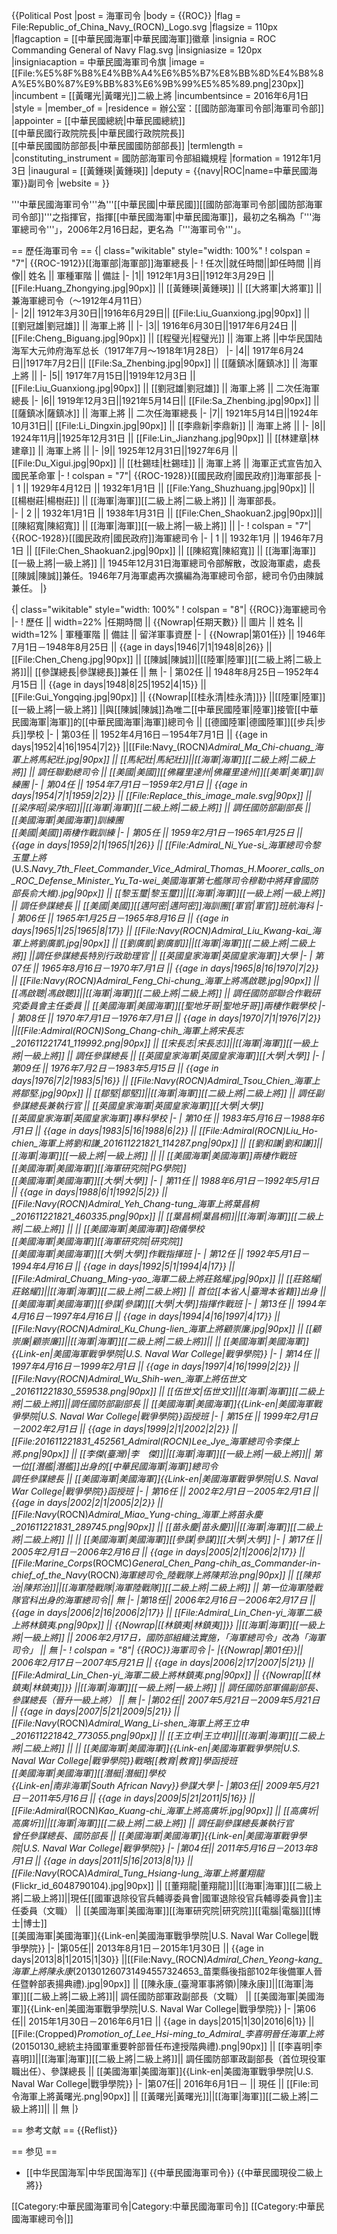 {{Political Post
|post            = 海軍司令
|body            = {{ROC}}
|flag            = File:Republic_of_China_Navy_(ROCN)_Logo.svg
|flagsize        = 110px
|flagcaption     = [[中華民國海軍|中華民國海軍]]徽章
|insignia        = ROC Commanding General of Navy Flag.svg
|insigniasize    = 120px
|insigniacaption = 中華民國海軍司令旗
|image           = [[File:%E5%8F%B8%E4%BB%A4%E6%B5%B7%E8%BB%8D%E4%B8%8A%E5%B0%87%E9%BB%83%E6%9B%99%E5%85%89.png|230px]]
|incumbent       = [[黃曙光|黃曙光]]二級上將
|incumbentsince  = 2016年6月1日
|style           = 
|member_of       = 
|residence       = 辦公室：[[國防部海軍司令部|海軍司令部]]
|appointer       = [[中華民國總統|中華民國總統]]<br>[[中華民國行政院院長|中華民國行政院院長]]<br>[[中華民國國防部部長|中華民國國防部部長]]
|termlength      = 
|constituting_instrument = 國防部海軍司令部組織規程
|formation       = 1912年1月3日
|inaugural       = [[黃鍾瑛|黃鍾瑛]]
|deputy          = {{navy|ROC|name=中華民國海軍}}副司令
|website         = 
}}

'''中華民國海軍司令'''為'''[[中華民國|中華民國]][[國防部海軍司令部|國防部海軍司令部]]'''之指揮官，指揮[[中華民國海軍|中華民國海軍]]，最初之名稱為「'''海軍總司令'''」，2006年2月16日起，更名為「'''海軍司令'''」。

== 歷任海軍司令 ==
<onlyinclude>{| class="wikitable"  style="width: 100%"
! colspan = "7"| {{ROC-1912}}[[海軍部|海軍部]]海軍總長
|- 
! 任次||就任時間||卸任時間 ||肖像|| 姓名 || 軍種軍階 || 備註
|-
|1|| 1912年1月3日||1912年3月29日 || [[File:Huang_Zhongying.jpg|90px]] || [[黃鍾瑛|黃鍾瑛]] || [[大將軍|大將軍]] || 兼海軍總司令（～1912年4月11日）     
|-
|2|| 1912年3月30日||1916年6月29日|| [[File:Liu_Guanxiong.jpg|90px]] || [[劉冠雄|劉冠雄]] || 海軍上將 ||
|-
|3|| 1916年6月30日||1917年6月24日 || [[File:Cheng_Biguang.jpg|90px]] || [[程璧光|程璧光]] || 海軍上將 ||中华民国陆海军大元帅府海军总长（1917年7月～1918年1月28日）
|-
|4|| 1917年6月24日||1917年7月2日|| [[File:Sa_Zhenbing.jpg|90px]] || [[薩鎮冰|薩鎮冰]] || 海軍上將 || 
|-
|5|| 1917年7月15日||1919年12月3日 || [[File:Liu_Guanxiong.jpg|90px]] || [[劉冠雄|劉冠雄]] || 海軍上將 || 二次任海軍總長
|-
|6|| 1919年12月3日||1921年5月14日|| [[File:Sa_Zhenbing.jpg|90px]] || [[薩鎮冰|薩鎮冰]] || 海軍上將 || 二次任海軍總長
|-
|7|| 1921年5月14日||1924年10月31日|| [[File:Li_Dingxin.jpg|90px]] || [[李鼎新|李鼎新]] || 海軍上將 ||
|-
|8|| 1924年11月||1925年12月31日 || [[File:Lin_Jianzhang.jpg|90px]] || [[林建章|林建章]] || 海軍上將 ||
|-
|9|| 1925年12月31日||1927年6月 || [[File:Du_Xigui.jpg|90px]] || [[杜錫珪|杜錫珪]] || 海軍上將 || 海軍正式宣告加入國民革命軍
|- 
! colspan = "7"| {{ROC-1928}}[[國民政府|國民政府]]海軍部長
|-
| 1 || 1929年4月12日 || 1932年1月1日 || [[File:Yang_Shuzhuang.jpg|90px]] || [[楊樹莊|楊樹莊]] || [[海軍|海軍]][[二級上將|二級上將]] || 海軍部長。     
|-
| 2 || 1932年1月1日 || 1938年1月31日 || [[File:Chen_Shaokuan2.jpg|90px]]|| [[陳紹寬|陳紹寬]] || [[海軍|海軍]][[一級上將|一級上將]] ||
|- 
! colspan = "7"| {{ROC-1928}}[[國民政府|國民政府]]海軍總司令
|-
| 1 || 1932年1月 || 1946年7月1日 || [[File:Chen_Shaokuan2.jpg|90px]] || [[陳紹寬|陳紹寬]] || [[海軍|海軍]][[一級上將|一級上將]] || 1945年12月31日海軍總司令部解散，改設海軍處，處長[[陳誠|陳誠]]兼任。1946年7月海軍處再次擴編為海軍總司令部，總司令仍由陳誠兼任。
|}



{| class="wikitable"  style="width: 100%" 
! colspan = "8"| {{ROC}}海軍總司令
|- 
! 歷任 || width=22% |任期時間 || {{Nowrap|任期天數}} || 圖片 || 姓名 || width=12% | 軍種軍階 || 備註 || 留洋軍事資歷
|-
| {{Nowrap|第01任}} || 1946年7月1日－1948年8月25日 || {{age in days|1946|7|1|1948|8|26}} || [[File:Chen_Cheng.jpg|90px]] || [[陳誠|陳誠]]||[[陸軍|陸軍]][[二級上將|二級上將]]|| [[參謀總長|參謀總長]]兼任 || 無
|- 
| 第02任 || 1948年8月25日－1952年4月15日 || {{age in days|1948|8|25|1952|4|15}} || [[File:Gui_Yongqing.jpg|90px]]  || {{Nowrap|[[桂永清|桂永清]]}} ||[[陸軍|陸軍]][[一級上將|一級上將]] ||與[[陳誠|陳誠]]為唯二[[中華民國陸軍|陸軍]]接管[[中華民國海軍|海軍]]的[[中華民國海軍|海軍]]總司令 || [[德國陸軍|德國陸軍]][[步兵|步兵]]學校
|-
| 第03任 || 1952年4月16日－1954年7月1日 || {{age in days|1952|4|16|1954|7|2}} ||[[File:Navy_(ROCN)_Admiral_Ma_Chi-chuang_海軍上將馬紀壯.jpg|90px]]  || [[馬紀壯|馬紀壯]]||[[海軍|海軍]][[二級上將|二級上將]] || 調任聯勤總司令 || [[美國|美國]][[佛羅里達州|佛羅里達州]][[美軍|美軍]]訓練團
|- 
| 第04任 || 1954年7月1日－1959年2月1日 || {{age in days|1954|7|1|1959|2|2}} || [[File:Replace_this_image_male.svg|90px]] || [[梁序昭|梁序昭]]||[[海軍|海軍]][[二級上將|二級上將]] || 調任國防部副部長 || [[美國海軍|美國海軍]]訓練團<br>[[美國|美國]]兩棲作戰訓練
|-
| 第05任 || 1959年2月1日－1965年1月25日 || {{age in days|1959|2|1|1965|1|26}} || [[File:Admiral_Ni_Yue-si_海軍總司令黎玉璽上將_(U.S._Navy_7th_Fleet_Commander_Vice_Admiral_Thomas_H._Moorer_calls_on_ROC_Defense_Minister_Yu_Ta-wei_美國海軍第七艦隊司令穆勒中將拜會國防部長俞大維).jpg|90px]] || [[黎玉璽|黎玉璽]]||[[海軍|海軍]][[一級上將|一級上將]] || 調任參謀總長 || [[美國|美國]][[邁阿密|邁阿密]]海訓團[[軍官|軍官]]班航海科
|- 
| 第06任 || 1965年1月25日－1965年8月16日 || {{age in days|1965|1|25|1965|8|17}} || [[File:Navy_(ROCN)_Admiral_Liu_Kwang-kai_海軍上將劉廣凱.jpg|90px]] || [[劉廣凱|劉廣凱]]||[[海軍|海軍]][[二級上將|二級上將]] ||調任參謀總長特別行政助理官 || [[英國皇家海軍|英國皇家海軍]]大學
|-
| 第07任 || 1965年8月16日－1970年7月1日 || {{age in days|1965|8|16|1970|7|2}} || [[File:Navy_(ROCN)_Admiral_Feng_Chi-chung_海軍上將馮啟聰.jpg|90px]] || [[馮啟聰|馮啟聰]]||[[海軍|海軍]][[二級上將|二級上將]] || 調任國防部聯合作戰研究委員會主任委員 || [[美國海軍|美國海軍]][[聖地牙哥|聖地牙哥]]兩棲作戰學校
|- 
| 第08任 || 1970年7月1日－1976年7月1日 || {{age in days|1970|7|1|1976|7|2}} ||[[File:Admiral_(ROCN)_Song_Chang-chih_海軍上將宋長志_201611221741_119992.png|90px]]  || [[宋長志|宋長志]]||[[海軍|海軍]][[一級上將|一級上將]] ||  調任參謀總長 || [[英國皇家海軍|英國皇家海軍]][[大學|大學]]
|-
| 第09任 || 1976年7月2日－1983年5月15日 || {{age in days|1976|7|2|1983|5|16}} || [[File:Navy_(ROCN)_Admiral_Tsou_Chien_海軍上將鄒堅.jpg|90px]] || [[鄒堅|鄒堅]]||[[海軍|海軍]][[二級上將|二級上將]] || 調任副參謀總長兼執行官 || [[英國皇家海軍|英國皇家海軍]][[大學|大學]]<br>[[英國皇家海軍|英國皇家海軍]]專科學校
|- 
| 第10任 || 1983年5月16日－1988年6月1日 || {{age in days|1983|5|16|1988|6|2}} || [[File:Admiral_(ROCN)_Liu_Ho-chien_海軍上將劉和謙_201611221821_114287.png|90px]] || [[劉和謙|劉和謙]]||[[海軍|海軍]][[一級上將|一級上將]] || || [[美國海軍|美國海軍]]兩棲作戰班<br>[[美國海軍|美國海軍]][[海軍研究院|PG學院]]<br>[[美國海軍|美國海軍]][[大學|大學]]
|-
| 第11任 || 1988年6月1日－1992年5月1日 || {{age in days|1988|6|1|1992|5|2}}  || [[File:Navy_(ROCN)_Admiral_Yeh_Chang-tung_海軍上將葉昌桐_201611221821_460335.png|90px]] || [[葉昌桐|葉昌桐]]||[[海軍|海軍]][[二級上將|二級上將]] ||  || [[美國海軍|美國海軍]]砲儀學校<br>[[美國海軍|美國海軍]][[海軍研究院|研究院]]<br>[[美國海軍|美國海軍]][[大學|大學]]作戰指揮班
|- 
| 第12任 || 1992年5月1日－1994年4月16日 || {{age in days|1992|5|1|1994|4|17}} || [[File:Admiral_Chuang_Ming-yao_海軍二級上將莊銘耀.jpg|90px]] || [[莊銘耀|莊銘耀]]||[[海軍|海軍]][[二級上將|二級上將]] ||  首位[[本省人|臺灣本省籍]]出身 || [[美國海軍|美國海軍]][[參謀|參謀]][[大學|大學]]指揮作戰班
|-
| 第13任 || 1994年4月16日－1997年4月16日 || {{age in days|1994|4|16|1997|4|17}} || [[File:Navy_(ROCN)_Admiral_Ku_Chung-lien_海軍上將顧崇廉.jpg|90px]] || [[顧崇廉|顧崇廉]]||[[海軍|海軍]][[二級上將|二級上將]]||  || [[美國海軍|美國海軍]]{{Link-en|美國海軍戰爭學院|U.S. Naval War College|戰爭學院}}
|- 
| 第14任 || 1997年4月16日－1999年2月1日 || {{age in days|1997|4|16|1999|2|2}} || [[File:Navy_(ROCN)_Admiral_Wu_Shih-wen_海軍上將伍世文_201611221830_559538.png|90px]] || [[伍世文|伍世文]]||[[海軍|海軍]][[二級上將|二級上將]]||調任國防部副部長 || [[美國海軍|美國海軍]]{{Link-en|美國海軍戰爭學院|U.S. Naval War College|戰爭學院}}函授班
|-
| 第15任 || 1999年2月1日－2002年2月1日 || {{age in days|1999|2|1|2002|2|2}} || [[File:201611221831_452561_Admiral_(ROCN)_Lee_Jye_海軍總司令李傑上將.png|90px]] || [[李傑_(臺灣)|李　傑]]||[[海軍|海軍]][[一級上將|一級上將]]|| 第一位[[潛艦|潛艦]]出身的[[中華民國海軍|海軍]]總司令<br>調任參謀總長 || [[美國海軍|美國海軍]]{{Link-en|美國海軍戰爭學院|U.S. Naval War College|戰爭學院}}函授班
|- 
| 第16任 || 2002年2月1日－2005年2月1日 || {{age in days|2002|2|1|2005|2|2}} || [[File:Navy_(ROCN)_Admiral_Miao_Yung-ching_海軍上將苗永慶_201611221831_289745.png|90px]]  || [[苗永慶|苗永慶]]||[[海軍|海軍]][[二級上將|二級上將]] ||  || [[美國海軍|美國海軍]][[參謀|參謀]][[大學|大學]]
|-
| 第17任 || 2005年2月1日－2006年2月16日 || {{age in days|2005|2|1|2006|2|17}} || [[File:Marine_Corps_(ROCMC)_General_Chen_Pang-chih_as_Commander-in-chief_of_the_Navy_(ROCN)_海軍總司令_陸戰隊上將陳邦治.png|90px]] || [[陳邦治|陳邦治]]||[[海軍陸戰隊|海軍陸戰隊]][[二級上將|二級上將]] || 第一位海軍陸戰隊官科出身的海軍總司令|| 無
|-
|第18任|| 2006年2月16日－2006年2月17日 || {{age in days|2006|2|16|2006|2|17}} || [[File:Admiral_Lin_Chen-yi_海軍二級上將林鎮夷.png|90px]] || {{Nowrap|[[林鎮夷|林鎮夷]]}} ||[[海軍|海軍]][[一級上將|一級上將]] || 2006年2月17日，國防部組織法實施，「海軍總司令」改為「海軍司令」 || 無
|-
! colspan = "8"| {{ROC}}海軍司令
|-
|{{Nowrap|第01任}}|| 2006年2月17日－2007年5月21日 || {{age in days|2006|2|17|2007|5|21}} || [[File:Admiral_Lin_Chen-yi_海軍二級上將林鎮夷.png|90px]] || {{Nowrap|[[林鎮夷|林鎮夷]]}} ||[[海軍|海軍]][[一級上將|一級上將]] || 調任國防部軍備副部長、參謀總長（晉升一級上將） || 無
|-
|第02任|| 2007年5月21日－2009年5月21日 || {{age in days|2007|5|21|2009|5|21}} || [[File:Navy_(ROCN)_Admiral_Wang_Li-shen_海軍上將王立申_201611221842_773055.png|90px]] || [[王立申|王立申]]||[[海軍|海軍]][[二級上將|二級上將]] ||   || [[美國海軍|美國海軍]]{{Link-en|美國海軍戰爭學院|U.S. Naval War College|戰爭學院}}戰略[[教育|教育]]學函授班<br>[[美國海軍|美國海軍]][[潛艇|潛艇]]學校<br>{{Link-en|南非海軍|South African Navy}}參謀大學
|- 
|第03任|| 2009年5月21日－2011年5月16日 || {{age in days|2009|5|21|2011|5|16}} ||[[File:Admiral_(ROCN)_Kao_Kuang-chi_海軍上將高廣圻.jpg|90px]]  || [[高廣圻|高廣圻]]||[[海軍|海軍]][[二級上將|二級上將]] || 調任副參謀總長兼執行官<br>曾任參謀總長、國防部長 || [[美國海軍|美國海軍]]{{Link-en|美國海軍戰爭學院|U.S. Naval War College|戰爭學院}}
|-
|第04任|| 2011年5月16日－2013年8月1日 || {{age in days|2011|5|16|2013|8|1}}  || [[File:Navy_(ROCA)_Admiral_Tung_Hsiang-lung_海軍上將董翔龍_(Flickr_id_6048790104).jpg|90px]] || [[董翔龍|董翔龍]]||[[海軍|海軍]][[二級上將|二級上將]]||現任[[國軍退除役官兵輔導委員會|國軍退除役官兵輔導委員會]]主任委員（文職） || [[美國海軍|美國海軍]][[海軍研究院|研究院]][[電腦|電腦]][[博士|博士]]<br>[[美國海軍|美國海軍]]{{Link-en|美國海軍戰爭學院|U.S. Naval War College|戰爭學院}}
|-
|第05任|| 2013年8月1日－2015年1月30日 || {{age in days|2013|8|1|2015|1|30}}  ||[[File:Navy_(ROCN)_Admiral_Chen_Yeong-kang_海軍上將陳永康_(201301260731494557324653_苗栗縣後指部102年後備軍人晉任暨幹部表揚典禮).jpg|90px]] || [[陳永康_(臺灣軍事將領)|陳永康]]||[[海軍|海軍]][[二級上將|二級上將]]|| 調任國防部軍政副部長（文職） || [[美國海軍|美國海軍]]{{Link-en|美國海軍戰爭學院|U.S. Naval War College|戰爭學院}}
|-
|第06任|| 2015年1月30日－2016年6月1日 || {{age in days|2015|1|30|2016|6|1}} || [[File:(Cropped)_Promotion_of_Lee_Hsi-ming_to_Admiral_李喜明晉任海軍上將_(20150130_總統主持國軍重要幹部晉任布達授階典禮).png|90px]] || [[李喜明|李喜明]]||[[海軍|海軍]][[二級上將|二級上將]]|| 調任國防部軍政副部長（首位現役軍職出任）、參謀總長  || [[美國海軍|美國海軍]]{{Link-en|美國海軍戰爭學院|U.S. Naval War College|戰爭學院}}
|-
|第07任|| 2016年6月1日－ || 現任 || [[File:司令海軍上將黃曙光.png|90px]] || [[黃曙光|黃曙光]]||[[海軍|海軍]][[二級上將|二級上將]]||  || 無
|}</onlyinclude>

== 参考文献 ==
{{Reflist}}

== 参见 ==
* [[中华民国海军|中华民国海军]]
{{中華民國海軍司令}}
{{中華民國現役二級上將}}

[[Category:中華民國海軍司令|Category:中華民國海軍司令]]
[[Category:中華民國海軍總司令|]]